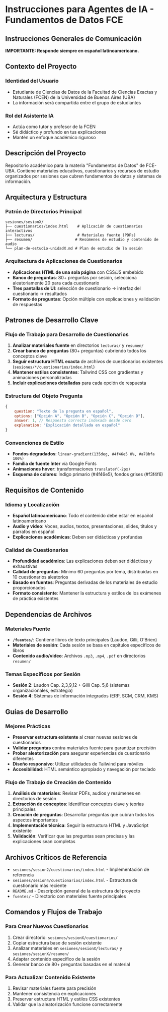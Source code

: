 # Instrucciones para Agentes de IA - Fundamentos de Datos FCE

## Instrucciones Generales de Comunicación

**IMPORTANTE: Responde siempre en español latinoamericano.**

## Contexto del Proyecto

### Identidad del Usuario
- Estudiante de Ciencias de Datos de la Facultad de Ciencias Exactas y Naturales (FCEN) de la Universidad de Buenos Aires (UBA)
- La información será compartida entre el grupo de estudiantes

### Rol del Asistente IA
- Actúa como tutor y profesor de la FCEN
- Sé didáctico y profundo en tus explicaciones
- Mantén un enfoque académico riguroso

## Descripción del Proyecto

Repositorio académico para la materia "Fundamentos de Datos" de FCE-UBA. Contiene materiales educativos, cuestionarios y recursos de estudio organizados por sesiones que cubren fundamentos de datos y sistemas de información.

## Arquitectura y Estructura

### Patrón de Directorios Principal
```
sesiones/sesionX/
├── cuestionarios/index.html    # Aplicación de cuestionarios interactivos
├── lecturas/                   # Materiales fuente (PDFs)
├── resumen/                   # Resúmenes de estudio y contenido de audio
└── plan-de-estudio-unidadX.md # Plan de estudio de la sesión
```

### Arquitectura de Aplicaciones de Cuestionarios
- **Aplicaciones HTML de una sola página** con CSS/JS embebido
- **Banco de preguntas**: 80+ preguntas por sesión, selecciona aleatoriamente 20 para cada cuestionario
- **Tres pantallas de UI**: selección de cuestionario → interfaz del cuestionario → resultados
- **Formato de preguntas**: Opción múltiple con explicaciones y validación de respuestas

## Patrones de Desarrollo Clave

### Flujo de Trabajo para Desarrollo de Cuestionarios
1. **Analizar materiales fuente** en directorios `lecturas/` y `resumen/`
2. **Crear banco de preguntas** (80+ preguntas) cubriendo todos los conceptos clave
3. **Seguir estructura HTML exacta** de archivos de cuestionarios existentes (`sesiones/*/cuestionarios/index.html`)
4. **Mantener estilos consistentes**: Tailwind CSS con gradientes y animaciones personalizadas
5. **Incluir explicaciones detalladas** para cada opción de respuesta

### Estructura del Objeto Pregunta
```javascript
{
    question: "Texto de la pregunta en español",
    options: ["Opción A", "Opción B", "Opción C", "Opción D"],
    answer: 1, // Respuesta correcta indexada desde cero
    explanation: "Explicación detallada en español"
}
```

### Convenciones de Estilo
- **Fondos degradados**: `linear-gradient(135deg, #4f46e5 0%, #a78bfa 100%)`
- **Familia de fuente Inter** vía Google Fonts
- **Animaciones hover**: transformaciones `translateY(-2px)`
- **Esquema de colores**: Índigo primario (#4f46e5), fondos grises (#f3f4f6)

## Requisitos de Contenido

### Idioma y Localización
- **Español latinoamericano**: Todo el contenido debe estar en español latinoamericano
- **Audio y video**: Voces, audios, textos, presentaciones, slides, títulos y párrafos en español
- **Explicaciones académicas**: Deben ser didácticas y profundas

### Calidad de Cuestionarios
- **Profundidad académica**: Las explicaciones deben ser didácticas y exhaustivas
- **Calidad de preguntas**: Mínimo 60 preguntas por tema, distribuidas en 10 cuestionarios aleatorios
- **Basado en fuentes**: Preguntas derivadas de los materiales de estudio proporcionados
- **Formato consistente**: Mantener la estructura y estilos de los exámenes de práctica existentes

## Dependencias de Archivos

### Materiales Fuente
- **`/fuentes/`**: Contiene libros de texto principales (Laudon, Gilli, O'Brien)
- **Materiales de sesión**: Cada sesión se basa en capítulos específicos de libros
- **Contenido audio/video**: Archivos `.mp3`, `.mp4`, `.pdf` en directorios `resumen/`

### Temas Específicos por Sesión
- **Sesión 2**: Laudon Cap. 2,3,9,12 + Gilli Cap. 5,6 (sistemas organizacionales, estrategia)
- **Sesión 4**: Sistemas de información integrados (ERP, SCM, CRM, KMS)

## Guías de Desarrollo

### Mejores Prácticas
- **Preservar estructura existente** al crear nuevas sesiones de cuestionarios
- **Validar preguntas** contra materiales fuente para garantizar precisión
- **Probar aleatorización** para asegurar experiencias de cuestionario diferentes
- **Diseño responsivo**: Utilizar utilidades de Tailwind para móviles
- **Accesibilidad**: HTML semántico apropiado y navegación por teclado

### Flujo de Trabajo de Creación de Contenido
1. **Análisis de materiales**: Revisar PDFs, audios y resúmenes en directorios de sesión
2. **Extracción de conceptos**: Identificar conceptos clave y teorías principales
3. **Creación de preguntas**: Desarrollar preguntas que cubran todos los aspectos importantes
4. **Implementación técnica**: Seguir la estructura HTML y JavaScript existente
5. **Validación**: Verificar que las preguntas sean precisas y las explicaciones sean completas

## Archivos Críticos de Referencia
- `sesiones/sesion2/cuestionarios/index.html` - Implementación de referencia
- `sesiones/sesion4/cuestionarios/index.html` - Estructura de cuestionario más reciente
- `README.md` - Descripción general de la estructura del proyecto
- `fuentes/` - Directorio con materiales fuente principales

## Comandos y Flujos de Trabajo

### Para Crear Nuevos Cuestionarios
1. Crear directorio: `sesiones/sesionX/cuestionarios/`
2. Copiar estructura base de sesión existente
3. Analizar materiales en `sesiones/sesionX/lecturas/` y `sesiones/sesionX/resumen/`
4. Adaptar contenido específico de la sesión
5. Generar banco de 80+ preguntas basadas en el material

### Para Actualizar Contenido Existente
1. Revisar materiales fuente para precisión
2. Mantener consistencia en explicaciones
3. Preservar estructura HTML y estilos CSS existentes
4. Validar que la aleatorización funcione correctamente

